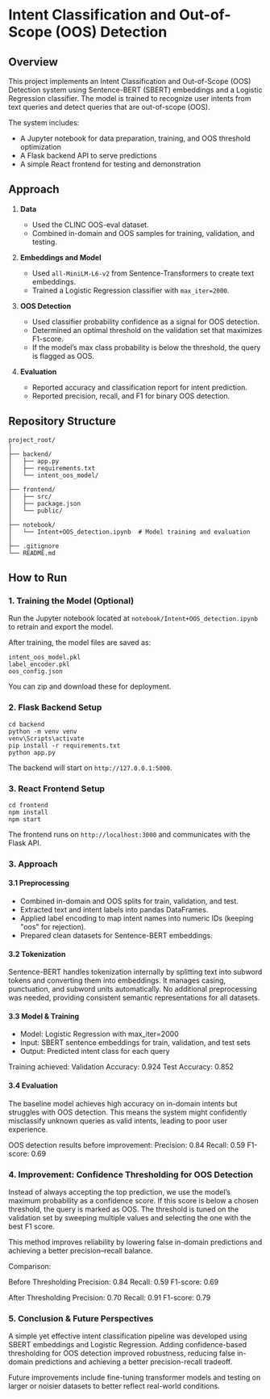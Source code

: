 # Intent Classification and Out-of-Scope (OOS) Detection

## Overview

This project implements an Intent Classification and Out-of-Scope (OOS) Detection system using Sentence-BERT (SBERT) embeddings and a Logistic Regression classifier. 
The model is trained to recognize user intents from text queries and detect queries that are out-of-scope (OOS).

The system includes:
- A Jupyter notebook for data preparation, training, and OOS threshold optimization
- A Flask backend API to serve predictions
- A simple React frontend for testing and demonstration

## Approach

1. **Data**
   - Used the CLINC OOS-eval dataset.
   - Combined in-domain and OOS samples for training, validation, and testing.

2. **Embeddings and Model**
   - Used `all-MiniLM-L6-v2` from Sentence-Transformers to create text embeddings.
   - Trained a Logistic Regression classifier with `max_iter=2000`.

3. **OOS Detection**
   - Used classifier probability confidence as a signal for OOS detection.
   - Determined an optimal threshold on the validation set that maximizes F1-score.
   - If the model’s max class probability is below the threshold, the query is flagged as OOS.

4. **Evaluation**
   - Reported accuracy and classification report for intent prediction.
   - Reported precision, recall, and F1 for binary OOS detection.

## Repository Structure

```
project_root/
│
├── backend/
│   ├── app.py                
│   ├── requirements.txt     
│   └── intent_oos_model/     
│
├── frontend/
│   ├── src/                  
│   ├── package.json          
│   └── public/               
│
├── notebook/
│   └── Intent+OOS_detection.ipynb  # Model training and evaluation
│               
├── .gitignore
└── README.md
```

## How to Run

### 1. Training the Model (Optional)
Run the Jupyter notebook located at `notebook/Intent+OOS_detection.ipynb` to retrain and export the model.

After training, the model files are saved as:
```
intent_oos_model.pkl
label_encoder.pkl
oos_config.json
```
You can zip and download these for deployment.

### 2. Flask Backend Setup

```
cd backend
python -m venv venv
venv\Scripts\activate
pip install -r requirements.txt
python app.py
```

The backend will start on `http://127.0.0.1:5000`.

### 3. React Frontend Setup

```
cd frontend
npm install
npm start
```

The frontend runs on `http://localhost:3000` and communicates with the Flask API.


### 3. Approach

#### 3.1 Preprocessing
- Combined in-domain and OOS splits for train, validation, and test.
- Extracted text and intent labels into pandas DataFrames.
- Applied label encoding to map intent names into numeric IDs (keeping "oos" for rejection).
- Prepared clean datasets for Sentence-BERT embeddings.

#### 3.2 Tokenization
Sentence-BERT handles tokenization internally by splitting text into subword tokens and converting them into embeddings. It manages casing, punctuation, and subword units automatically. No additional preprocessing was needed, providing consistent semantic representations for all datasets.

#### 3.3 Model & Training
- Model: Logistic Regression with max_iter=2000
- Input: SBERT sentence embeddings for train, validation, and test sets
- Output: Predicted intent class for each query

Training achieved:
Validation Accuracy: 0.924
Test Accuracy: 0.852

#### 3.4 Evaluation
The baseline model achieves high accuracy on in-domain intents but struggles with OOS detection. This means the system might confidently misclassify unknown queries as valid intents, leading to poor user experience.

OOS detection results before improvement:
Precision: 0.84
Recall: 0.59
F1-score: 0.69

### 4. Improvement: Confidence Thresholding for OOS Detection
Instead of always accepting the top prediction, we use the model’s maximum probability as a confidence score. If this score is below a chosen threshold, the query is marked as OOS. The threshold is tuned on the validation set by sweeping multiple values and selecting the one with the best F1 score.

This method improves reliability by lowering false in-domain predictions and achieving a better precision–recall balance.

Comparison:

Before Thresholding
Precision: 0.84
Recall: 0.59
F1-score: 0.69

After Thresholding
Precision: 0.70
Recall: 0.91
F1-score: 0.79

### 5. Conclusion & Future Perspectives
A simple yet effective intent classification pipeline was developed using SBERT embeddings and Logistic Regression. Adding confidence-based thresholding for OOS detection improved robustness, reducing false in-domain predictions and achieving a better precision-recall tradeoff. 

Future improvements include fine-tuning transformer models and testing on larger or noisier datasets to better reflect real-world conditions.
